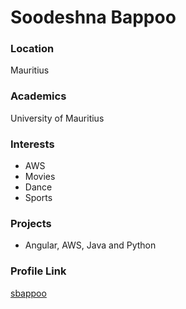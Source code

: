 # Soodeshna Bappoo

### Location

Mauritius

### Academics

University of Mauritius

### Interests

- AWS
- Movies
- Dance
- Sports


### Projects

- Angular, AWS, Java and Python

### Profile Link

[sbappoo](https://github.com/sbappoo)